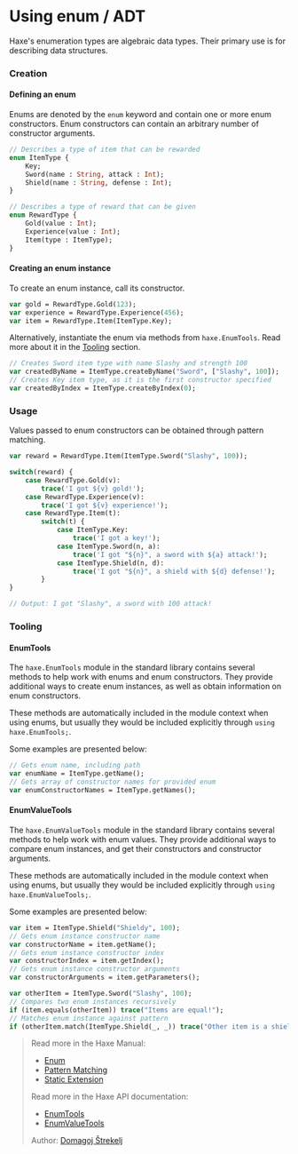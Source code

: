 [tags]: / "enum"

# Using enum / ADT

Haxe's enumeration types are algebraic data types. Their primary use is for describing data structures.

### Creation

#### Defining an enum

Enums are denoted by the `enum` keyword and contain one or more enum constructors. Enum constructors can contain an arbitrary number of constructor arguments.

```haxe
// Describes a type of item that can be rewarded
enum ItemType {
    Key;
    Sword(name : String, attack : Int);
    Shield(name : String, defense : Int);
}

// Describes a type of reward that can be given
enum RewardType {
    Gold(value : Int);
    Experience(value : Int);
    Item(type : ItemType);
}
```

#### Creating an enum instance

To create an enum instance, call its constructor.

```haxe
var gold = RewardType.Gold(123);
var experience = RewardType.Experience(456);
var item = RewardType.Item(ItemType.Key);
```

Alternatively, instantiate the enum via methods from `haxe.EnumTools`. Read more about it in the [Tooling](#enumtools) section.

```haxe
// Creates Sword item type with name Slashy and strength 100
var createdByName = ItemType.createByName("Sword", ["Slashy", 100]);
// Creates Key item type, as it is the first constructor specified
var createdByIndex = ItemType.createByIndex(0);
``` 

###  Usage

Values passed to enum constructors can be obtained through pattern matching.

```haxe
var reward = RewardType.Item(ItemType.Sword("Slashy", 100));

switch(reward) {
    case RewardType.Gold(v):
        trace('I got ${v} gold!');
    case RewardType.Experience(v):
        trace('I got ${v} experience!');
    case RewardType.Item(t):
        switch(t) {
            case ItemType.Key:
                trace('I got a key!');
            case ItemType.Sword(n, a):
                trace('I got "${n}", a sword with ${a} attack!');
            case ItemType.Shield(n, d):
                trace('I got "${n}", a shield with ${d} defense!');
        }
}

// Output: I got "Slashy", a sword with 100 attack!
```

### Tooling

#### EnumTools

The `haxe.EnumTools` module in the standard library contains several methods to help work with enums and enum constructors. They provide additional ways to create enum instances, as well as obtain information on enum constructors.

These methods are automatically included in the module context when using enums, but usually they would be included explicitly through `using haxe.EnumTools;`.

Some examples are presented below:

```haxe
// Gets enum name, including path
var enumName = ItemType.getName();
// Gets array of constructor names for provided enum
var enumConstructorNames = ItemType.getNames();
```

#### EnumValueTools

The `haxe.EnumValueTools` module in the standard library contains several methods to help work with enum values. They provide additional ways to compare enum instances, and get their constructors and constructor arguments.

These methods are automatically included in the module context when using enums, but usually they would be included explicitly through `using haxe.EnumValueTools;`.

Some examples are presented below:

```haxe
var item = ItemType.Shield("Shieldy", 100);
// Gets enum instance constructor name
var constructorName = item.getName();
// Gets enum instance constructor index
var constructorIndex = item.getIndex();
// Gets enum instance constructor arguments
var constructorArguments = item.getParameters();

var otherItem = ItemType.Sword("Slashy", 100);
// Compares two enum instances recursively
if (item.equals(otherItem)) trace("Items are equal!");
// Matches enum instance against pattern
if (otherItem.match(ItemType.Shield(_, _)) trace("Other item is a shield!"));
```

> Read more in the Haxe Manual:
> 
> * [Enum](https://haxe.org/manual/types-enum-instance.html)
> * [Pattern Matching](https://haxe.org/manual/lf-pattern-matching.html)
> * [Static Extension](https://haxe.org/manual/lf-static-extension.html)
>
> Read more in the Haxe API documentation:
> 
> * [EnumTools](http://api.haxe.org/haxe/EnumTools.html)
> * [EnumValueTools](http://api.haxe.org/haxe/EnumValueTools.html)
>
> Author: [Domagoj Štrekelj](https://github.com/dstrekelj)
